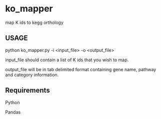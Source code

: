 # ko_mapper
map K ids to kegg orthology

## USAGE
python ko_mapper.py -i <input_file> -o <output_file>

input_file should contain a list of K ids that you wish to map.

output_file will be in tab delimited format containing gene name, pathway and category information.

## Requirements
Python

Pandas

